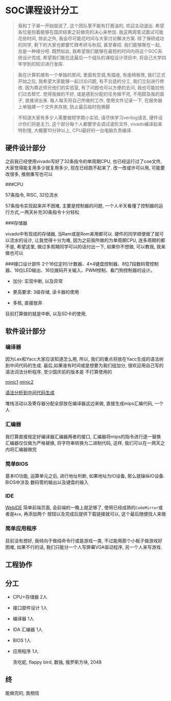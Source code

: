 # SOC课程设计分工

> 我和丁子昊一开始就说了, 这个团队里不能有打酱油的, 欢迎主动退出.
> 希望各位是抱着能够在国庆结束之前做完的决心来参加. 
> 我这两周笔试面试可能花些时间, 除此之外, 我会尽可能花时间与大家讨论解决方案.
> 除了保研成功的同学, 剩下的大家也都要忙碌考研与秋招, 甚至春招. 我们能够聚在一起, 
> 总是一种缘分吧. 既然如此, 我希望我们能够在最短的时间内将这个SOC系统设计完成, 
> 希望我们能在这最后一个组队的课程设计项目中, 将自己大学四年学到的知识进行发挥.

> 我在计算机楼有一个单独的房间, 里面有空调,有插座, 有座椅板凳, 我们正式开始之后, 
> 我希望大家能够一起讨论问题, 有不合适的分工, 我们立刻进行修改. 因为靠近师兄他们的实验室, 
> 有了问题也可以方便的去问, 我也可能拉他们过去帮忙.
> 觉得我做的不好, 或是感到分配的任务做不完, 不用顾及我的面子, 直接讲出来. 
> 每人每天将自己所做的工作, 使用文件记录一下, 在服务器上单独建一个文件夹存放, 
> 防止最后临时抱佛脚


> 不知道大家有多少人需要做短学期小实验, 请尽快学习verilog语言, 
> 硬件设计你们将是主力, 这个部分每个人都要学会调试波形文件, 
> vivado编译起来特别慢, 大概要10分钟以上, CPU最好的一台电脑负责编译.


## 硬件设计部分

  之前我已经使用vivado写好了32条指令的单周期CPU, 也已经运行过了coe文件, 大家觉得能复用多少就复用多少, 现在已经跑不起来了. 改一改或许可以用, 可能要改很多, 推倒重写也可以

###CPU
  
  57条指令, RISC, 32位流水

  57条指令实现起来并不困难, 主要是控制器的问题, 一个人半天看懂了控制器的运行方式,一两天补充30条指令十分轻松

###存储器

  vivado中有现成的存储器, 当Ram或是Rom来用都可以. 
  硬件的同学顺便做了就可以流水的设计, 让我觉得十分为难, 因为之前我所做的为单周期CPU, 连多周期的都不是, 希望这里, 做过多周期同学可以的话付出一下, 如果你不想做, 可以教我, 我来做也可以

###接口设计部件 
  2个16位定时/计数器、4×4键盘控制器、8位7段数码管控制器、16位LED输出、16位拨码开关输入、PWM控制、看门狗控制器的设计。
  
* 加分: 实现中断, 以及异常

* 更高要求: 3级存储, 读卡器的使用

* 多核, 直接放弃

目前打算做的就是中断, 以及SD卡的使用, 


## 软件设计部分

### 编译器

 因为Lex和Yacc大家应该知道怎么用, 所以, 我们的重点将放在Yacc生成的语法树到中间代码的生成.
最后,如果谁有时间或是想要为我们组加分, 很欢迎用自己写的语法词法分析程序, 至少国庆前的版本是
不打算使用的

[minic1](https://github.com/wan2land/mini-c)
[minic2](https://github.com/rabishah/Mini-C-Compiler-using-Flex-And-Yacc)

[语法分析到中间代码生成](http://www.cnblogs.com/LittleHann/p/4754446.html)

堆栈活动以及寄存器分配全部放在编译器这边来做, 直接生成mips汇编代码, 一个人


### 汇编器

  我打算直接规定好编译器汇编器两者的接口, 汇编器将mips的指令进行逐一替换
汇编器仅仅做为严格替换, 将字符串转换为二进制代码, 这样, 我们可以在一两天之内将汇编器做完

### 简单BIOS

  基本IO功能, 运算单元之后, 进行地址判断, 如果地址为IO设备, 那么就操纵IO设备. BIOS中涉及
数码管的输出以及键盘的输入

### IDE 

  [WebIDE](http://cpp.sh/)
  简单前端页面, 会前端的一晚上就足够了, 使用已经成熟的`CodeMirror`或者是`Ace`, 再添加两个
按钮以及完成后提供下载链接就可以, 这个最后随便找人来做

### 简单应用程序

 目前没有想好, 我倾向于做纯命令行或是游戏一类, 不过能用那个小板子做游戏好困难, 
如果不行的话, 我们只能分一个人写屏幕VGA驱动程序, 另一个人来写游戏.

## 工程协作



## 分工

* CPU+存储器 
  2人
* 接口部件设计
  1人
* 编译器
  1人
* IDA 汇编器
  1人
* BIOS
  1人
* 应用程序
  1人

  贪吃蛇, flappy bird, 数独, 俄罗斯方块, 2048

## 终

  能做完的, 我相信